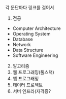 
각 문단마다 링크를 걸어서 

1. 전공
- Computer Architecture
- Operating System
- Database
- Network
- Data Structure
- Software Engineering
2. 알고리즘
3. 웹 프로그래밍(풀스택)
4. 앱 프로그래밍
5. 데이터 프로젝트
6. 서버 인프라(자격증?
